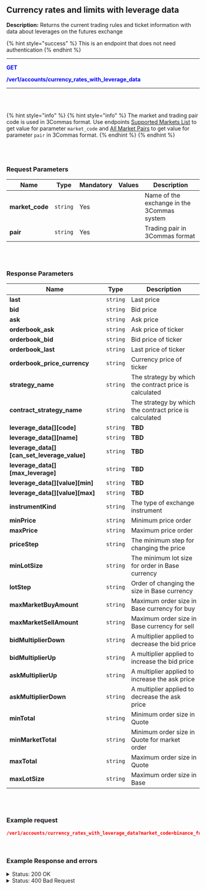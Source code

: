 ## Currency rates and limits with leverage data<br>

**Description:** Returns the current trading rules and ticket information with data about leverages on the futures exchange<br>

{% hint style="success" %}
This is an endpoint that does not need authentication
{% endhint %}
<br>

-------- 

<mark style="color:blue;background-color:white"> **GET**

<mark style="color:blue;background-color:white"> **/ver1/accounts/currency_rates_with_leverage_data**

-------- 
<br>
<br>

{% hint style="info" %}
{% hint style="info" %}
The market and trading pair code is used in 3Commas format. Use endpoints [Supported Markets List](Market%20data/1.Supported%20markets%20list.md) to get value for parameter `market_code` and [All Market Pairs](Market%20data/2.All%20market%20pairs.md) to get value for parameter `pair` in 3Commas format.
{% endhint %}
{% endhint %}

<br>
<br>

### Request Parameters<br>

| Name | Type |	Mandatory |	Values	| Description|
|------|------|-----------|-----------------|------------|
| **market_code** | `string`	| Yes |	| Name of the exchange in the 3Commas system |
| **pair** | `string`	| Yes |	| Trading pair in 3Commas format |

<br>
<br>

### Response Parameters<br>

| Name | Type |  Description|
|------|------|-----------|
|**last**  | `string` | Last price|
|**bid**  | `string`  | Bid price |
| **ask**  | `string` | Ask price |
| **orderbook_ask**  | `string` | Ask price of ticker|
| **orderbook_bid**  | `string` | Bid price of ticker|
| **orderbook_last**  | `string`  | Last price of ticker|
| **orderbook_price_currency**  | `string`  | Currency price of ticker |
| **strategy_name**  | `string` | The strategy by which the contract price is calculated |
|**contract_strategy_name**| `string` | The strategy by which the contract price is calculated |
|**leverage_data[][code]**| `string` | **TBD** |
|**leverage_data[][name]**| `string` | **TBD** |
|**leverage_data[][can_set_leverage_value]**| `string` | **TBD** |
|**leverage_data[][max_leverage]**| `string` | **TBD** |
|**leverage_data[][value][min]**| `string` | **TBD** |
|**leverage_data[][value][max]**| `string` | **TBD** |
| **instrumentKind**  | `string`  | The type of exchange instrument |
| **minPrice**  | `string`  | Minimum price order |
| **maxPrice**  | `string`  | Maximum price order |
| **priceStep**  | `string` | The minimum step for changing the price  |
| **minLotSize**  | `string`  | The minimum lot size for order in Base currency |
| **lotStep**  | `string` | Order of changing the size in Base currency  |
| **maxMarketBuyAmount**  | `string`  | Maximum order size in Base currency for buy |
| **maxMarketSellAmount**  |`string`| Maximum order size in Base currency for sell |
| **bidMultiplierDown**  | `string` | A multiplier applied to decrease the bid price |
| **bidMultiplierUp**  | `string` | A multiplier applied to increase the bid price |
| **askMultiplierUp**  | `string` | A multiplier applied to increase the ask price |
| **askMultiplierDown**  | `string` | A multiplier applied to decrease the ask price|
| **minTotal**  | `string`  | Minimum order size in Quote |
| **minMarketTotal**  | `string`  | Minimum order size in Quote for market order |
| **maxTotal**  |   `string`| Maximum order size in Quote |
|**maxLotSize**  | `string` | Maximum order size in Base |
<br>
<br>

### Example request<br>

```json
/ver1/accounts/currency_rates_with_leverage_data?market_code=binance_futures_eea&pair=BNFCR_1INCHUSDT
```
<br>

### Example Response and errors<br>

<details>
<summary>Status: 200 OK</summary><br>

```JSON
{
  "last": "0.3039",
  "bid": "0.3039",
  "ask": "0.304",
  "orderbook_ask": "0.304",
  "orderbook_bid": "0.3039",
  "orderbook_last": "0.3039",
  "orderbook_price_currency": "BNFCR",
  "strategy_name": "orderbook_price",
  "contract_strategy_name": "orderbook_price",
  "leverage_data": [
    {
      "code": "cross",
      "name": "Cross",
      "can_set_leverage_value": true,
      "available_leverage_values": [
        
      ],
      "max_leverage": "25.0",
      "valid": {
        "min": 1,
        "max": "25.0"
      }
    }
  ],
  "instrumentKind": "linear_futures",
  "priceStep": "0.0001",
  "minLotSize": "1.0",
  "maxLotSize": "5000000.0",
  "lotStep": "1.0",
  "maxMarketBuyAmount": "500000.0",
  "maxMarketSellAmount": "500000.0",
  "minMarketBuyAmount": "1.0",
  "minMarketSellAmount": "1.0",
  "minTotal": "5.0",
  "bidMultiplierUp": "1.1",
  "askMultiplierDown": "0.9",
  "minPrice": "0.0613",
  "maxPrice": "100000.0"
}
```
</details>

<details><br>
<summary>Status: 400 Bad Request</summary><br>

```JSON
{
  "error": "Unknown pair"
}
```
</details>
